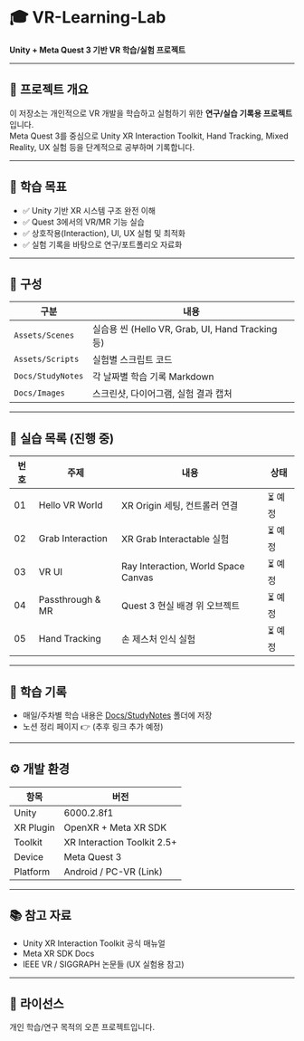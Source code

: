 # 🎓 VR-Learning-Lab

**Unity + Meta Quest 3 기반 VR 학습/실험 프로젝트**

---

## 🧭 프로젝트 개요
이 저장소는 개인적으로 VR 개발을 학습하고 실험하기 위한 **연구/실습 기록용 프로젝트**입니다.  
Meta Quest 3를 중심으로 Unity XR Interaction Toolkit, Hand Tracking, Mixed Reality, UX 실험 등을 단계적으로 공부하며 기록합니다.

---

## 🧱 학습 목표
- ✅ Unity 기반 XR 시스템 구조 완전 이해
- ✅ Quest 3에서의 VR/MR 기능 실습
- ✅ 상호작용(Interaction), UI, UX 실험 및 최적화
- ✅ 실험 기록을 바탕으로 연구/포트폴리오 자료화

---

## 🧩 구성
| 구분 | 내용 |
|------|------|
| `Assets/Scenes` | 실습용 씬 (Hello VR, Grab, UI, Hand Tracking 등) |
| `Assets/Scripts` | 실험별 스크립트 코드 |
| `Docs/StudyNotes` | 각 날짜별 학습 기록 Markdown |
| `Docs/Images` | 스크린샷, 다이어그램, 실험 결과 캡처 |

---

## 🚀 실습 목록 (진행 중)
| 번호 | 주제 | 내용 | 상태 |
|------|------|------|------|
| 01 | Hello VR World | XR Origin 세팅, 컨트롤러 연결 | ⏳ 예정 |
| 02 | Grab Interaction | XR Grab Interactable 실험 | ⏳ 예정 |
| 03 | VR UI | Ray Interaction, World Space Canvas | ⏳ 예정 |
| 04 | Passthrough & MR | Quest 3 현실 배경 위 오브젝트 | ⏳ 예정 |
| 05 | Hand Tracking | 손 제스처 인식 실험 | ⏳ 예정 |

---

## 🧠 학습 기록
- 매일/주차별 학습 내용은 [Docs/StudyNotes](./Docs/StudyNotes) 폴더에 저장  
- 노션 정리 페이지 👉 (추후 링크 추가 예정)

---

## ⚙️ 개발 환경
| 항목 | 버전 |
|------|------|
| Unity | 6000.2.8f1 |
| XR Plugin | OpenXR + Meta XR SDK |
| Toolkit | XR Interaction Toolkit 2.5+ |
| Device | Meta Quest 3 |
| Platform | Android / PC-VR (Link) |

---

## 📚 참고 자료
- Unity XR Interaction Toolkit 공식 매뉴얼  
- Meta XR SDK Docs  
- IEEE VR / SIGGRAPH 논문들 (UX 실험용 참고)

---

## 📌 라이선스
개인 학습/연구 목적의 오픈 프로젝트입니다.  

